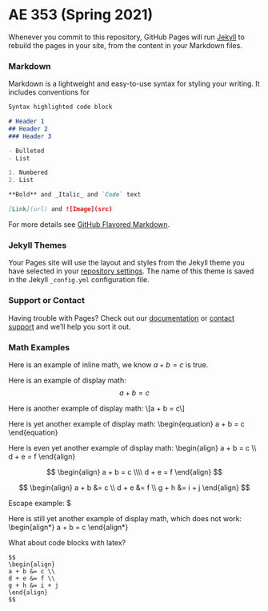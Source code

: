# AE 353 (Spring 2021)

Whenever you commit to this repository, GitHub Pages will run [Jekyll](https://jekyllrb.com/) to rebuild the pages in your site, from the content in your Markdown files.

### Markdown

Markdown is a lightweight and easy-to-use syntax for styling your writing. It includes conventions for

```markdown
Syntax highlighted code block

# Header 1
## Header 2
### Header 3

- Bulleted
- List

1. Numbered
2. List

**Bold** and _Italic_ and `Code` text

[Link](url) and ![Image](src)
```

For more details see [GitHub Flavored Markdown](https://guides.github.com/features/mastering-markdown/).

### Jekyll Themes

Your Pages site will use the layout and styles from the Jekyll theme you have selected in your [repository settings](https://github.com/tbretl/ae353-sp21/settings). The name of this theme is saved in the Jekyll `_config.yml` configuration file.

### Support or Contact

Having trouble with Pages? Check out our [documentation](https://docs.github.com/categories/github-pages-basics/) or [contact support](https://support.github.com/contact) and we’ll help you sort it out.

### Math Examples

Here is an example of inline math, we know $a + b = c$ is true.

Here is an example of display math:
$$a + b = c$$

Here is another example of display math:
\\[a + b = c\\]

Here is yet another example of display math:
\begin{equation}
a + b = c
\end{equation}

Here is even yet another example of display math:
\begin{align}
a + b = c \\\\
d + e = f
\end{align}

$$
\begin{align}
a + b = c \\\\
d + e = f
\end{align}
$$

$$
\begin{align}
a + b &= c \\
d + e &= f \\
g + h &= i + j
\end{align}
$$

Escape example: \$

Here is still yet another example of display math, which does not work:
\begin{align*}
a + b = c
\end{align*}

What about code blocks with latex?
```
$$
\begin{align}
a + b &= c \\
d + e &= f \\
g + h &= i + j
\end{align}
$$
```
